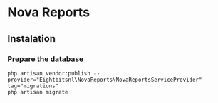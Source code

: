 # Nova Reports

## Instalation

### Prepare the database

```
php artisan vendor:publish --provider="Eightbitsnl\NovaReports\NovaReportsServiceProvider" --tag="migrations"
php artisan migrate
```